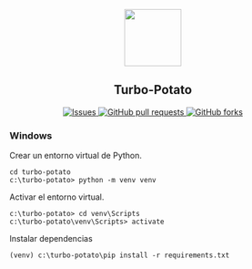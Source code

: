 
<p align="center">
 <kbd>
  <img src="https://user-images.githubusercontent.com/33908299/158191854-45c2fef1-0d19-482a-b539-f3abcd4d14fe.png" width="100" />
 </kbd>
 <h2 align="center">Turbo-Potato</h2>
 <p align="center"></p>
</p>

<p align="center">
   <a href="https://github.com/toviaferna/turbo-potato/issues">
      <img alt="Issues" src="https://img.shields.io/github/issues/toviaferna/turbo-potato?color=0088ff" />
   </a>
    <a href="https://github.com/toviaferna/turbo-potato/pulls">
      <img alt="GitHub pull requests" src="https://img.shields.io/github/issues-pr/toviaferna/turbo-potato?color=0088ff" />
    </a>
    <a href="https://github.com/toviaferna/turbo-potato/forks-url">
      <img alt="GitHub forks" src="https://img.shields.io/github/forks-url/toviaferna/turbo-potato?color=0088ff" />
    </a>
</p>

### Windows
Crear un entorno virtual de Python.

```
cd turbo-potato
c:\turbo-potato> python -m venv venv
```

Activar el entorno virtual.

```
c:\turbo-potato> cd venv\Scripts
c:\turbo-potato\venv\Scripts> activate
```

Instalar dependencias

```
(venv) c:\turbo-potato\pip install -r requirements.txt
```

